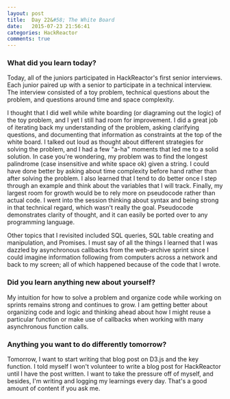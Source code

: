 ```yaml
---
layout: post
title:  Day 22&#58; The White Board
date:   2015-07-23 21:56:41
categories: HackReactor
comments: true
---
```


### What did you learn today?

Today, all of the juniors participated in HackReactor's first senior interviews. Each junior paired up with a senior to participate in a technical interview. The interview consisted of a toy problem, technical questions about the problem, and questions around time and space complexity.

I thought that I did well while white boarding (or diagraming out the logic) of the toy problem, and I yet I still had room for improvement. I did a great job of iterating back my understanding of the problem, asking clarifying questions, and documenting that information as constraints at the top of the white board. I talked out loud as thought about different strategies for solving the problem, and I had a few "a-ha" moments that led me to a solid solution. In case you're wondering, my problem was to find the longest palindrome (case insensitive and white space ok) given a string. I could have done better by asking about time complexity before hand rather than after solving the problem. I also learned that I tend to do better once I step through an example and think about the variables that I will track. Finally, my largest room for growth would be to rely more on pseudocode rather than actual code. I went into the session thinking about syntax and being strong in that technical regard, which wasn't really the goal. Pseudocode demonstrates clarity of thought, and it can easily be ported over to any programming language.

Other topics that I revisited included SQL queries, SQL table creating and manipulation, and Promises. I must say of all the things I learned that I was dazzled by asynchronous callbacks from the web-archive sprint since I could imagine information following from computers across a network and back to my screen; all of which happened because of the code that I wrote.

### Did you learn anything new about yourself?

My intuition for how to solve a problem and organize code while working on sprints remains strong and continues to grow. I am getting better about organizing code and logic and thinking ahead about how I might reuse a particular function or make use of callbacks when working with many asynchronous function calls.

### Anything you want to do differently tomorrow?

Tomorrow, I want to start writing that blog post on D3.js and the key function. I told myself I won't volunteer to write a blog post for HackReactor until I have the post written. I want to take the pressure off of myself, and besides, I'm writing and logging my learnings every day. That's a good amount of content if you ask me.

